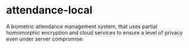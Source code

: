 # attendance-local

A biometric attendance management system, that uses partial homomorphic encryption and cloud services to ensure a level of privacy even under server compromise.
